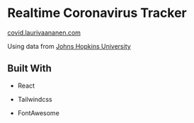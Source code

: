 # Realtime Coronavirus Tracker

[covid.laurivaananen.com](https://covid.laurivaananen.com/)

Using data from [Johns Hopkins University](https://github.com/CSSEGISandData/COVID-19/tree/master/csse_covid_19_data/csse_covid_19_time_series)

## Built With

- React

- Tailwindcss

- FontAwesome
